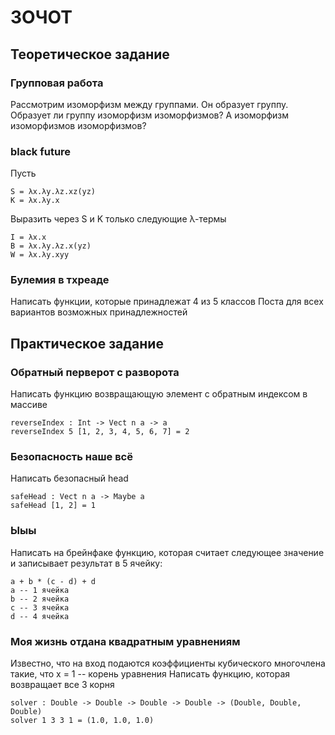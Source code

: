# ЗОЧОТ

## Теоретическое задание
### Групповая работа
Рассмотрим изоморфизм между группами. Он образует группу. 
Образует ли группу изоморфизм изоморфизмов? А изоморфизм изоморфизмов изоморфизмов? 

### black future
Пусть 
```
S = λx.λy.λz.xz(yz)
K = λx.λy.x
```
Выразить через S и K только следующие λ-термы
```
I = λx.x
B = λx.λy.λz.x(yz)
W = λx.λy.xyy
```

### Булемия в тхреаде
Написать функции, которые принадлежат 4 из 5 классов Поста для всех вариантов возможных принадлежностей
## Практическое задание

### Обратный перверот с разворота 
Написать функцию возвращающую элемент с обратным индексом в массиве
```
reverseIndex : Int -> Vect n a -> a
reverseIndex 5 [1, 2, 3, 4, 5, 6, 7] = 2
```

### Безопасность наше всё 
Написать безопасный head
```
safeHead : Vect n a -> Maybe a
safeHead [1, 2] = 1
```

### Ыыы 
Написать на брейнфаке функцию, которая считает следующее значение и записывает результат в 5 ячейку:
```
a + b * (c - d) + d
a -- 1 ячейка
b -- 2 ячейка
c -- 3 ячейка
d -- 4 ячейка
```

### Моя жизнь отдана квадратным уравнениям
Известно, что на вход подаются коэффициенты кубического многочлена такие, что x = 1 -- корень уравнения
Написать функцию, которая возвращает все 3 корня 
```
solver : Double -> Double -> Double -> Double -> (Double, Double, Double)
solver 1 3 3 1 = (1.0, 1.0, 1.0)
